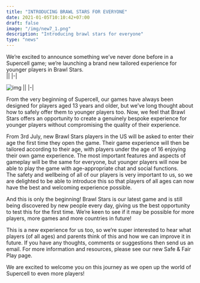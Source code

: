 ```yaml
---
title: "INTRODUCING BRAWL STARS FOR EVERYONE"
date: 2021-01-05T10:10:42+07:00
draft: false
image: "/img/new7_1.png"
description: "Introducing brawl stars for everyone"
type: "news"
---
```





We’re excited to announce something we’ve never done before in a Supercell game; we’re launching a brand new tailored experience for younger players in Brawl Stars.  
||
|-|

![img](/img/new7_1.png)
||
|-|

From the very beginning of Supercell, our games have always been designed for players aged 13 years and older, but we’ve long thought about how to safely offer them to younger players too. Now, we feel that Brawl Stars offers an opportunity to create a genuinely bespoke experience for younger players without compromising the quality of their experience.  


From 3rd July, new Brawl Stars players in the US will be asked to enter their age the first time they open the game. Their game experience will then be tailored according to their age, with players under the age of 16 enjoying their own game experience. The most important features and aspects of gameplay will be the same for everyone, but younger players will now be able to play the game with age-appropriate chat and social functions.  
The safety and wellbeing of all of our players is very important to us, so we are delighted to be able to introduce this so that players of all ages can now have the best and welcoming experience possible.  

  
And this is only the beginning! Brawl Stars is our latest game and is still being discovered by new people every day, giving us the best opportunity to test this for the first time. We’re keen to see if it may be possible for more players, more games and more countries in future!   
    
This is a new experience for us too, so we’re super interested to hear what players (of all ages) and parents think of this and how we can improve it in future. If you have any thoughts, comments or suggestions then send us an email. For more information and resources, please see our new Safe & Fair Play page.


We are excited to welcome you on this journey as we open up the world of Supercell to even more players!